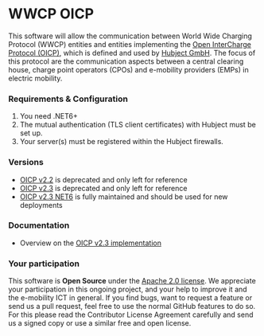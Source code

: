 # WWCP OICP

This software will allow the communication between World Wide Charging Protocol
(WWCP) entities and entities implementing the [Open InterCharge Protocol (OICP)](https://github.com/hubject/oicp/),
which is defined and used by [Hubject GmbH](http://www.hubject.com). The focus
of this protocol are the communication aspects between a central clearing house,
charge point operators (CPOs) and e-mobility providers (EMPs) in electric mobility.

### Requirements & Configuration

1. You need .NET6+
2. The mutual authentication (TLS client certificates) with Hubject must be set up.
3. Your server(s) must be registered within the Hubject firewalls.

### Versions

- [OICP v2.2](https://github.com/OpenChargingCloud/WWCP_OICP/tree/master/dotNetFramework/WWCP_OICPv2.2) is deprecated and only left for reference
- [OICP v2.3](https://github.com/OpenChargingCloud/WWCP_OICP/tree/master/dotNetFramework/WWCP_OICPv2.3) is deprecated and only left for reference
- [OICP v2.3 NET6](https://github.com/OpenChargingCloud/WWCP_OICP/tree/master/WWCP_OICPv2.3) is fully maintained and should be used for new deployments

### Documentation

- Overview on the [OICP v2.3 implementation](https://github.com/OpenChargingCloud/WWCP_OICP/tree/master/WWCP_OICPv2.3)

### Your participation

This software is **Open Source** under the [Apache 2.0 license](https://github.com/OpenChargingCloud/WWCP_OICP/blob/master/LICENSE).
We appreciate your participation in this ongoing project, and your help to
improve it and the e-mobility ICT in general. If you find bugs, want to request
a feature or send us a pull request, feel free to use the normal GitHub
features to do so. For this please read the Contributor License Agreement
carefully and send us a signed copy or use a similar free and open license.
